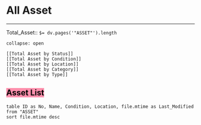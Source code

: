 # All Asset
---
Total_Asset:: `$= dv.pages('"ASSET"').length`
```ad-Filter
collapse: open

[[Total Asset by Status]]
[[Total Asset by Condition]]
[[Total Asset by Location]]
[[Total Asset by Category]]
[[Total Asset by Type]]

```

## <mark style="background: #FF5582A6;">Asset List</mark> 
```dataview  
table ID as No, Name, Condition, Location, file.mtime as Last_Modified
from "ASSET"
sort file.mtime desc
```
